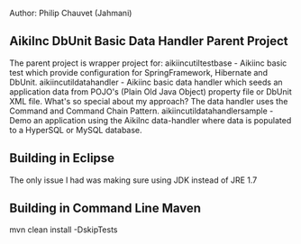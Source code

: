 Author: Philip Chauvet (Jahmani)

AikiInc DbUnit Basic Data Handler Parent Project
-----------------------------------------------------
The parent project is wrapper project for:
aikiincutiltestbase - Aikiinc basic test which provide configuration for SpringFramework, Hibernate and DbUnit.
aikiincutildatahandler - Aikiinc basic data handler which seeds an application data from POJO's (Plain Old Java Object) property file or DbUnit XML file.
                         What's so special about my approach? The data handler uses the Command and Command Chain Pattern.
aikiincutildatahandlersample - Demo an application using the AikiInc data-handler where data is populated to a HyperSQL or MySQL database.


Building in Eclipse
-----------------------------------------------
The only issue I had was making sure using JDK instead of JRE 1.7


Building in Command Line Maven
-----------------------------------------------
mvn clean install -DskipTests
